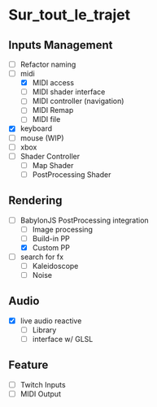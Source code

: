 # Sur_tout_le_trajet

## Inputs Management

- [ ] Refactor naming 
- [ ] midi
  - [x] MIDI access
  - [ ] MIDI shader interface
  - [ ] MIDI controller (navigation)
  - [ ] MIDI Remap
  - [ ] MIDI file
- [x] keyboard
- [ ] mouse (WIP)
- [ ] xbox
- [ ] Shader Controller
  - [ ] Map Shader
  - [ ] PostProcessing Shader

## Rendering

- [ ] BabylonJS PostProcessing integration
  - [ ] Image processing
  - [ ] Build-in PP
  - [x] Custom PP
- [ ] search for fx
  - [ ] Kaleidoscope
  - [ ] Noise

## Audio

- [X] live audio reactive
  - [ ] Library
  - [ ] interface w/ GLSL

## Feature
- [ ] Twitch Inputs
- [ ] MIDI Output
